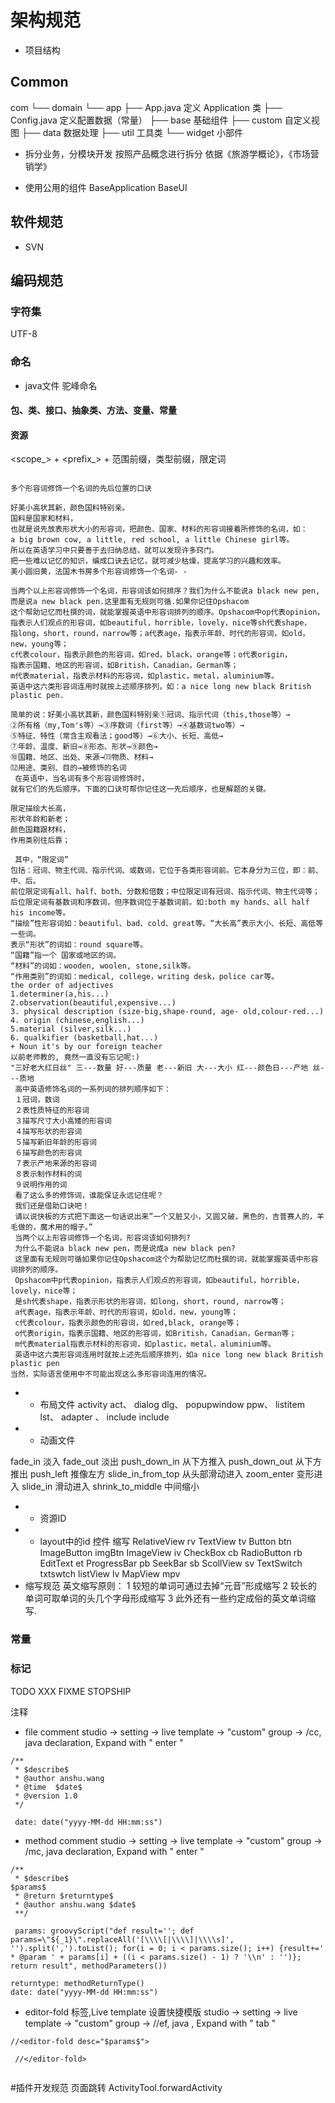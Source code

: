 # 架构规范



- 项目结构
## Common
com
└── domain
    └── app
        ├── App.java 定义 Application 类
        ├── Config.java 定义配置数据（常量）
        ├── base 基础组件
        ├── custom 自定义视图
        ├── data 数据处理
        ├── util 工具类
        └── widget 小部件
 
- 拆分业务，分模块开发
按照产品概念进行拆分
依据《旅游学概论》，《市场营销学》

- 使用公用的组件
BaseApplication
BaseUI

## 软件规范
- SVN 

## 编码规范
### 字符集 
UTF-8
### 命名
- java文件
驼峰命名

#### 包、类、接口、抽象类、方法、变量、常量 

#### 资源 
<scope_> + <prefix_> + <qualifier>范围前缀，类型前缀，限定词

```

多个形容词修饰一个名词的先后位置的口诀

好美小高状其新，颜色国料特别亲。
国料是国家和材料，
也就是说先放表形状大小的形容词，把颜色、国家、材料的形容词接着所修饰的名词，如：
a big brown cow, a little, red school, a little Chinese girl等。
所以在英语学习中只要善于去归纳总结，就可以发现许多窍门。
把一些难以记忆的知识，编成口诀去记忆，就可减少枯燥，提高学习的兴趣和效率。
美小圆旧黄，法国木书房多个形容词修饰一个名词- - 
 
当两个以上形容词修饰一个名词，形容词该如何排序？我们为什么不能说a black new pen, 
而是说a new black pen.这里面有无规则可循.如果你记住Opshacom
这个帮助记忆而杜撰的词，就能掌握英语中形容词排列的顺序。Opshacom中op代表opinion，
指表示人们观点的形容词，如beautiful，horrible，lovely，nice等sh代表shape，
指long，short，round，narrow等；a代表age，指表示年龄、时代的形容词，如old，new，young等；
c代表colour，指表示颜色的形容词，如red，black，orange等；o代表origin，
指表示国籍、地区的形容词，如British，Canadian，German等；
m代表material，指表示材料的形容词，如plastic，metal，aluminium等。
英语中这六类形容词连用时就按上述顺序排列，如：a nice long new black British plastic pen.

简单的说：好美小高状其新，颜色国料特别亲①冠词、指示代词（this,those等）→
②所有格（my,Tom's等）→③序数词（first等）→④基数词two等）→
⑤特征、特性（常含主观看法；good等）→⑥大小、长短、高低→
⑦年龄、温度、新旧→⑧形态、形状→⑨颜色→
⑩国籍、地区、出处、来源→⑾物质、材料→
⑿用途、类别、目的→被修饰的名词
 在英语中，当名词有多个形容词修饰时，
就有它们的先后顺序。下面的口诀可帮你记住这一先后顺序，也是解题的关键。

限定描绘大长高， 
形状年龄和新老；
颜色国籍跟材料，
作用类别往后靠；

 其中，“限定词”
包括：冠词、物主代词、指示代词、或数词，它位于各类形容词前。它本身分为三位，即：前、中、后。
前位限定词有all、half、both、分数和倍数；中位限定词有冠词、指示代词、物主代词等；
后位限定词有基数词和序数词，但序数词位于基数词前。如:both my hands、all half his income等。
“描绘”性形容词如：beautiful、bad、cold、great等。“大长高”表示大小、长短、高低等一些词。
表示“形状”的词如：round square等。
“国籍”指一个 国家或地区的词。
“材料”的词如：wooden, woolen, stone,silk等。
“作用类别”的词如：medical, college，writing desk，police car等。
the order of adjectives 
1.determiner(a,his...)
2.observation(beautiful,expensive...)
3. physical description (size-big,shape-round, age- old,colour-red...)
4. origin (chinese,english...)
5.material (silver,silk...)
6. qualkifier (basketball,hat...)
+ Noun it's by our foreign teacher 
以前老师教的, 竟然一直没有忘记呢:) 
"三好老大红日丝" 三---数量 好---质量 老---新旧 大---大小 红---颜色日---产地 丝---质地
 高中英语修饰名词的一系列词的排列顺序如下：
 １冠词，数词
 ２表性质特征的形容词 
 ３描写尺寸大小高矮的形容词
 ４描写形状的形容词
 ５描写新旧年龄的形容词
 ６描写颜色的形容词 
 ７表示产地来源的形容词
 ８表示制作材料的词
 ９说明作用的词 
 看了这么多的修饰词，谁能保证永远记住呢？
 我们还是借助口诀吧！
 请以说快板的方式把下面这一句话说出来”一个又脏又小，又圆又破，黑色的，吉普赛人的，羊毛做的，魔术用的帽子。” 
 当两个以上形容词修饰一个名词，形容词该如何排列?
 为什么不能说a black new pen，而是说成a new black pen?
 这里面有无规则可循如果你记住Opshacom这个为帮助记忆而杜撰的词，就能掌握英语中形容词排列的顺序。 
 Opshacom中p代表opinion，指表示人们观点的形容词，如beautiful，horrible，lovely，nice等；
 是sh代表shape，指表示形状的形容词，如long，short，round, narrow等；
 a代表age，指表示年龄、时代的形容词，如old，new，young等；
 c代表colour，指表示颜色的形容词，如red,black, orange等；
 o代表origin，指表示国籍、地区的形容词，如British，Canadian，German等；
 m代表material指表示材料的形容词，如plastic，metal，aluminium等。
 英语中这六类形容词连用时就按上述先后顺序排列，如a nice long new black British plastic pen 
当然，实际语言使用中不可能出现这么多形容词连用的情况。
```
- - 布局文件
activity act、
dialog dlg、
popupwindow ppw、
listitem lst、
adapter 、
include include

- - 动画文件

fade_in 淡入 
fade_out 淡出 
push_down_in 从下方推入 
push_down_out 从下方推出 
push_left 推像左方 
slide_in_from_top 从头部滑动进入 
zoom_enter 变形进入 
slide_in 滑动进入 
shrink_to_middle 中间缩小
 
- -  资源ID
- - layout中的id
控件 缩写
RelativeView rv
TextView tv
Button btn
ImageButton imgBtn
ImageView iv
CheckBox cb
RadioButton rb
EditText et
ProgressBar pb
SeekBar sb
ScollView sv
TextSwitch txtswtch
listView lv
MapView mpv
- 缩写规范
英文缩写原则：
1 较短的单词可通过去掉“元音”形成缩写
2 较长的单词可取单词的头几个字母形成缩写
3 此外还有一些约定成俗的英文单词缩写.

### 常量
### 标记 
TODO XXX FIXME STOPSHIP

注释

- file comment
studio -> setting -> live template -> "custom" group -> /cc, java declaration, Expand with " enter "
```
/**
 * $describe$
 * @author anshu.wang
 * @time  $date$
 * @version 1.0
 */

 date: date("yyyy-MM-dd HH:mm:ss")
```
- method comment
studio -> setting -> live template -> "custom" group -> /mc, java declaration, Expand with " enter "
```
/**
 * $describe$
$params$
 * @return $returntype$
 * @author anshu.wang $date$
 **/

 params: groovyScript("def result=''; def params=\"${_1}\".replaceAll('[\\\\[|\\\\]|\\\\s]', '').split(',').toList(); for(i = 0; i < params.size(); i++) {result+=' * @param ' + params[i] + ((i < params.size() - 1) ? '\\n' : '')}; return result", methodParameters())

returntype: methodReturnType()
date: date("yyyy-MM-dd HH:mm:ss")
```
- editor-fold 标签,Live template 设置快捷模版
studio -> setting -> live template -> "custom" group -> //ef, java , Expand with " tab "
```
//<editor-fold desc="$params$">

 //</editor-fold>
 

```


#插件开发规范
页面跳转
ActivityTool.forwardActivity